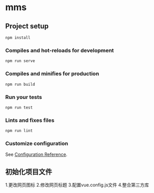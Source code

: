 # mms

## Project setup
```
npm install
```

### Compiles and hot-reloads for development
```
npm run serve
```

### Compiles and minifies for production
```
npm run build
```

### Run your tests
```
npm run test
```

### Lints and fixes files
```
npm run lint
```

### Customize configuration
See [Configuration Reference](https://cli.vuejs.org/config/).

## 初始化项目文件
1.更改网页图标
2.修改网页标题
3.配置vue.config.js文件
4.整合第三方库